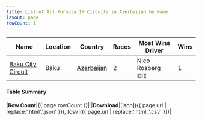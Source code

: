 ```yaml
---
title: List of All Formula 1® Circuits in Azerbaijan by Name
layout: page
rowCount: 1
---
```


| Name | Location | Country | Races | Most Wins Driver | Wins |
|--|--|--|--|--|--|
| [Baku City Circuit](/f1/circuits/BAK) | Baku | [Azerbaijan](/f1/countries/azerbaijan) | 2 | Nico Rosberg 🇩🇪 | 1 |

#### Table Summary

|**Row Count**|{{ page.rowCount }}|
|**Download**|[json]({{ page.url | replace:'.html','.json' }}), [csv]({{ page.url | replace:'.html','.csv' }})|
